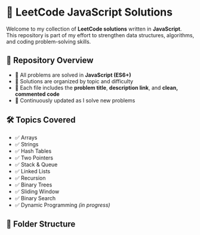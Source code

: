 # 🧠 LeetCode JavaScript Solutions

Welcome to my collection of **LeetCode solutions** written in **JavaScript**.  
This repository is part of my effort to strengthen data structures, algorithms, and coding problem-solving skills.

## 📌 Repository Overview

- 🔹 All problems are solved in **JavaScript (ES6+)**
- 🔹 Solutions are organized by topic and difficulty
- 🔹 Each file includes the **problem title**, **description link**, and **clean, commented code**
- 🔹 Continuously updated as I solve new problems

## 🛠️ Topics Covered

- ✅ Arrays  
- ✅ Strings  
- ✅ Hash Tables  
- ✅ Two Pointers  
- ✅ Stack & Queue  
- ✅ Linked Lists  
- ✅ Recursion  
- ✅ Binary Trees  
- ✅ Sliding Window  
- ✅ Binary Search  
- ✅ Dynamic Programming *(in progress)*

## 📂 Folder Structure

